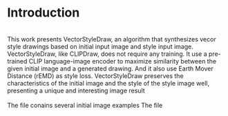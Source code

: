 # Introduction
<br>
  This work presents VectorStyleDraw, an algorithm that synthesizes vecor style drawings based on initial input image and style input image. VectorStyleDraw, like CLIPDraw, does not require any training. It use a pre-trained CLIP language-image encoder to maximize similarity between the given initial image and a generated drawing. And it also use Earth Mover Distance (rEMD) as style loss. VectorStyleDraw preserves the characteristics of the initial image and the style of the style image well, presenting a unique and interesting image result
<br>

<br>
The file <inputs> conains several initial image examples
The file <style> conains style image examples
<br>
<br>
![](content/res/framework.png?raw=true)
<br>

<br>
clipdraw.py: transer the initial image into the vector image
![](content/video/camel.avi?raw=true)

cliptexture.py: transer the initial image into the vector image with style from style image
![](content/video/famel_style2.avi?raw=true)

![](content/video/famel_style3.avi?raw=true)

![](content/video/famel_style6.avi?raw=true)
<br>
